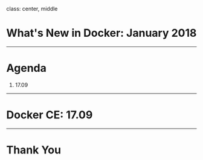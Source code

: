 class: center, middle

# What's New in Docker: January 2018

---

# Agenda

1. 17.09

---

# Docker CE: 17.09

---

# Thank You

